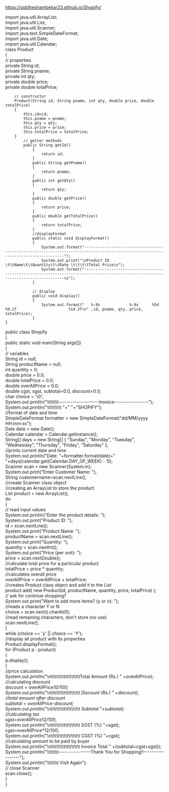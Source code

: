 https://siddheshambekar23.github.io/Shopify/


import java.util.ArrayList;  
import java.util.List;  
import java.util.Scanner;  
import java.text.SimpleDateFormat;    
import java.util.Date;    
import java.util.Calendar;  
class Product   
    {  
        // properties  
        private String id;  
        private String pname;  
        private int qty;  
        private double price;  
        private double totalPrice;  
           
        // constructor  
        Product(String id, String pname, int qty, double price, double totalPrice)   
        {  
            this.id=id;  
            this.pname = pname;  
            this.qty = qty;  
            this.price = price;  
            this.totalPrice = totalPrice;  
        }  
            // getter methods  
            public String getId()   
                {  
                    return id;  
                }  
                public String getPname()   
                {  
                    return pname;  
                }  
                public int getQty()   
                {  
                    return qty;  
                }  
                public double getPrice()   
                {  
                    return price;  
                }  
                public double getTotalPrice()   
                {  
                    return totalPrice;  
                }  
                //displayFormat  
                public static void displayFormat()   
                {  
                    System.out.format("-----------------------------------------------------------------------------------------------------------------------------------");  
                    System.out.print("\nProduct ID \t\tName\t\tQuantity\t\tRate \t\t\t\tTotal Price\n");  
                    System.out.format("-----------------------------------------------------------------------------------------------------------------------------------\n");  
                }  
                   
                // display  
                public void display()   
                {  
                    System.out.format("   %-9s             %-9s      %5d               %9.2f                       %14.2f\n" ,id, pname, qty, price, totalPrice);  
                }  
    }  
public class Shopify   
    {  
        public static void main(String args[])   
            {  
                // variables  
                String id = null;  
                String productName = null;  
                int quantity = 0;  
                double price = 0.0;  
                double totalPrice = 0.0;  
                double overAllPrice = 0.0;  
                double cgst, sgst, subtotal=0.0, discount=0.0;  
                char choice = '\0';  
                System.out.println("\t\t\t\t--------------------Invoice-----------------");  
                System.out.println("\t\t\t\t\t "+"  "+"SHOPIFY");  
                //format of date and time  
                SimpleDateFormat formatter = new SimpleDateFormat("dd/MM/yyyy HH:mm:ss");    
                Date date = new Date();    
                Calendar calendar = Calendar.getInstance();  
                String[] days = new String[] { "Sunday", "Monday", "Tuesday", "Wednesday", "Thursday", "Friday", "Saturday" };  
                //prints current date and time  
                System.out.println("Date: "+formatter.format(date)+"  "+days[calendar.get(Calendar.DAY_OF_WEEK) - 1]);  
                Scanner scan = new Scanner(System.in);  
                System.out.print("Enter Customer Name: ");  
                String customername=scan.nextLine();  
                //create Scanner class object  
                //creating an ArrayList to store the product  
                List<Product> product = new ArrayList<Product>();  
                do   
                    {  
                        // read input values  
                        System.out.println("Enter the product details: ");  
                        System.out.print("Product ID: ");  
                        id = scan.nextLine();  
                        System.out.print("Product Name: ");  
                        productName = scan.nextLine();  
                        System.out.print("Quantity: ");  
                        quantity = scan.nextInt();  
                        System.out.print("Price (per unit): ");  
                        price = scan.nextDouble();  
                        //calculate total price for a particular product  
                        totalPrice = price * quantity;  
                        //calculates overall price  
                        overAllPrice = overAllPrice + totalPrice;  
                        //creates Product class object and add it to the List  
                        product.add( new Product(id, productName, quantity, price, totalPrice) );  
                        // ask for continue shopping?  
                        System.out.print("Want to add more items? (y or n): ");  
                        //reads a character Y or N  
                        choice = scan.next().charAt(0);  
                        //read remaining characters, don't store (no use)  
                        scan.nextLine();  
                    }   
                while (choice == 'y' || choice == 'Y');  
                //display all product with its properties  
                Product.displayFormat();  
                for (Product p : product)   
                {  
                    p.display();  
                }  
                //price calculation  
                System.out.println("\n\t\t\t\t\t\t\t\t\t\tTotal Amount (Rs.) " +overAllPrice);  
                //calculating discount  
                discount = overAllPrice*10/100;  
                System.out.println("\n\t\t\t\t\t\t\t\t\t\t    Discount (Rs.) " +discount);  
                //total amount after discount  
                subtotal = overAllPrice-discount;   
                System.out.println("\n\t\t\t\t\t\t\t\t\t\t          Subtotal "+subtotal);  
                //calculating tax  
                sgst=overAllPrice*12/100;  
                System.out.println("\n\t\t\t\t\t\t\t\t\t\t          SGST (%) "+sgst);  
                cgst=overAllPrice*12/100;  
                System.out.println("\n\t\t\t\t\t\t\t\t\t\t          CGST (%) "+cgst);  
                //calculating amount to be paid by buyer  
                System.out.println("\n\t\t\t\t\t\t\t\t\t\t     Invoice Total " +(subtotal+cgst+sgst));  
                System.out.println("\t\t\t\t----------------Thank You for Shopping!!-----------------");  
                System.out.println("\t\t\t\t                     Visit Again");  
                // close Scanner  
                scan.close();  
            }     
    }
